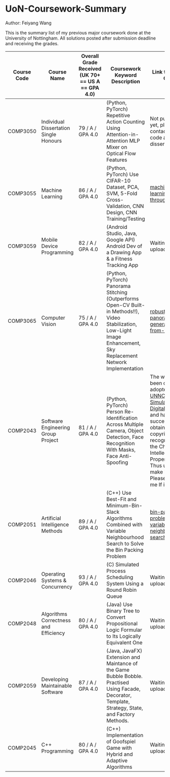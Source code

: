 # UoN-Coursework-Summary





Author: Feiyang Wang

This is the summary list of my previous major coursework done at the University of Nottingham. All solutions posted after submission deadline and receiving the grades.



| Course Code | Course Name                            | Overall Grade Received (UK 70+ == US A == GPA 4.0) | Coursework Keyword Description                                                                                                                                          | Link to Source Code                                                                                                                                                                                                                      |
| ----------- | -------------------------------------- | -------------------------------------------------- | ----------------------------------------------------------------------------------------------------------------------------------------------------------------------- | ---------------------------------------------------------------------------------------------------------------------------------------------------------------------------------------------------------------------------------------- |
| COMP3050    | Individual Dissertation Single Honours | 79 / A / GPA 4.0                                   | (Python, PyTorch) Repetitive Action Counting Using Attention-in-Attention MLP Mixer on Optical Flow Features                                                            | Not published yet, please contact me for code and dissertation                                                                                                                                                                           |
| COMP3055    | Machine Learning                       | 86 / A / GPA 4.0                                   | (Python, PyTorch) Use CIFAR-10 Dataset, PCA, SVM, 5-Fold Cross-Validation, CNN Design, CNN Training/Testing                                                             | [machine-learning-walk-through](https://github.com/fy916/machine-learning-walk-through)   |
| COMP3059    | Mobile Device Programming              | 82 / A / GPA 4.0                                   | (Android Studio, Java, Google API) Android Dev of a Drawing App & a Fitness Tracking App                                                                                | Waiting to be uploaded                                                                                                                                                                                                                   |
| COMP3065    | Computer Vision                        | 75 / A / GPA 4.0                                   | (Python, PyTorch) Panorama Stitching (Outperforms Open-CV Built-in Methods!!), Video Stabilization, Low-Light Image Enhancement, Sky Replacement Network Implementation | [robust-panorama-generator-from-video](https://github.com/fy916/robust-panorama-generator-from-video)                                                                                                                                                                                                                  |
| COMP2043    | Software Engineering Group Project     | 81 / A / GPA 4.0                                   | (Python, PyTorch) Person Re-Identification Across Multiple Camera, Object Detection, Face Recognition With Masks, Face Anti-Spoofing                                    | The work has been officially adopted by [UNNC Intelligent Simulation and Digital Port Lab](https://www.nottingham.edu.cn/en/science-engineering/departments-schools/cs/research/aiop/aiop-isdp.aspx) and has successfully obtained copyright recognition from the China Intellectual Property Office. Thus unable to make it public. Please contact me If interested. |
| COMP2051    | Artificial Intelligence Methods        | 89 / A / GPA 4.0                                   | (C++) Use Best-Fit and Minimum-Bin-Slack Algorithms Combined with Variable Neighbourhood Search to Solve the Bin Packing Problem                                        | [bin-packing-problem-variable-neighbourhood-search](https://github.com/fy916/bin-packing-problem-variable-neighbourhood-search)                                                                                                          |
| COMP2046    | Operating Systems & Concurrency        | 93 / A / GPA 4.0                                   | (C) Simulated Process Scheduling System Using a Round Robin Queue                                                                                                       | Waiting to be uploaded                                                                                                                                                                                                                   |
| COMP2048    | Algorithms Correctness and Efficiency  | 80 / A / GPA 4.0                                   | (Java) Use Binary Tree to Convert Propositional Logic Formular to Its Logically Equivalent One                                                                          | Waiting to be uploaded                                                                                                                                                                                                                   |
| COMP2059    | Developing Maintainable Software       | 87 / A / GPA 4.0                                   | (Java, JavaFX) Extension and Maintance of the Game Bubble Bobble. Practised Using Facade, Decorator, Template, Strategy, State, and Factory Methods.                    | Waiting to be uploaded                                                                                                                                                                                                                   |
| COMP2045    | C++ Programming                        | 80 / A / GPA 4.0                                   | (C++) Implementation of Goofspiel Game with Hybrid and Adaptive Algorithms                                                                                              | Waiting to be uploaded                                                                                                                                                                                                                   |


